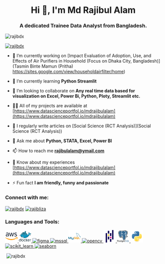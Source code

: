 <h1 align="center">Hi 👋, I'm Md Rajibul Alam</h1>
<h3 align="center">A dedicated Trainee Data Analyst from Bangladesh.</h3>

<p align="left"> <img src="https://komarev.com/ghpvc/?username=rajibdx&label=Profile%20views&color=0e75b6&style=flat" alt="rajibdx" /> </p>

<p align="left"> <a href="https://github.com/ryo-ma/github-profile-trophy"><img src="https://github-profile-trophy.vercel.app/?username=rajibdx" alt="rajibdx" /></a> </p>

- 🔭 I’m currently working on [Impact Evaluation of Adoption, Use, and Effects of Air Purifiers in Household (Focus on Dhaka City, Bangladesh)](Tasmin Binte Mamun (Pritha) https://sites.google.com/view/householdairfilter/home)

- 🌱 I’m currently learning **Python Streamlit**

- 👯 I’m looking to collaborate on **Any real time data based for visualization on Excel, Power Bi, Python, Ploty, Streamlit etc.**

- 👨‍💻 All of my projects are available at [https://www.datascienceportfol.io/mdrajibulalam](https://www.datascienceportfol.io/mdrajibulalam)

- 📝 I regularly write articles on [Social Science (RCT Analysis)](Social Science (RCT Analysis))

- 💬 Ask me about **Python, STATA, Excel, Power BI**

- 📫 How to reach me **rajibulalam@ymail.com**

- 📄 Know about my experiences [https://www.datascienceportfol.io/mdrajibulalam](https://www.datascienceportfol.io/mdrajibulalam)

- ⚡ Fun fact **I am friendly, funny and passionate**

<h3 align="left">Connect with me:</h3>
<p align="left">
<a href="https://linkedin.com/in/rajibdx" target="blank"><img align="center" src="https://raw.githubusercontent.com/rahuldkjain/github-profile-readme-generator/master/src/images/icons/Social/linked-in-alt.svg" alt="rajibdx" height="30" width="40" /></a>
<a href="https://kaggle.com/rajibliza" target="blank"><img align="center" src="https://raw.githubusercontent.com/rahuldkjain/github-profile-readme-generator/master/src/images/icons/Social/kaggle.svg" alt="rajibliza" height="30" width="40" /></a>
</p>

<h3 align="left">Languages and Tools:</h3>
<p align="left"> <a href="https://aws.amazon.com" target="_blank" rel="noreferrer"> <img src="https://raw.githubusercontent.com/devicons/devicon/master/icons/amazonwebservices/amazonwebservices-original-wordmark.svg" alt="aws" width="40" height="40"/> </a> <a href="https://www.docker.com/" target="_blank" rel="noreferrer"> <img src="https://raw.githubusercontent.com/devicons/devicon/master/icons/docker/docker-original-wordmark.svg" alt="docker" width="40" height="40"/> </a> <a href="https://www.figma.com/" target="_blank" rel="noreferrer"> <img src="https://www.vectorlogo.zone/logos/figma/figma-icon.svg" alt="figma" width="40" height="40"/> </a> <a href="https://www.microsoft.com/en-us/sql-server" target="_blank" rel="noreferrer"> <img src="https://www.svgrepo.com/show/303229/microsoft-sql-server-logo.svg" alt="mssql" width="40" height="40"/> </a> <a href="https://www.mysql.com/" target="_blank" rel="noreferrer"> <img src="https://raw.githubusercontent.com/devicons/devicon/master/icons/mysql/mysql-original-wordmark.svg" alt="mysql" width="40" height="40"/> </a> <a href="https://opencv.org/" target="_blank" rel="noreferrer"> <img src="https://www.vectorlogo.zone/logos/opencv/opencv-icon.svg" alt="opencv" width="40" height="40"/> </a> <a href="https://pandas.pydata.org/" target="_blank" rel="noreferrer"> <img src="https://raw.githubusercontent.com/devicons/devicon/2ae2a900d2f041da66e950e4d48052658d850630/icons/pandas/pandas-original.svg" alt="pandas" width="40" height="40"/> </a> <a href="https://www.postgresql.org" target="_blank" rel="noreferrer"> <img src="https://raw.githubusercontent.com/devicons/devicon/master/icons/postgresql/postgresql-original-wordmark.svg" alt="postgresql" width="40" height="40"/> </a> <a href="https://www.python.org" target="_blank" rel="noreferrer"> <img src="https://raw.githubusercontent.com/devicons/devicon/master/icons/python/python-original.svg" alt="python" width="40" height="40"/> </a> <a href="https://scikit-learn.org/" target="_blank" rel="noreferrer"> <img src="https://upload.wikimedia.org/wikipedia/commons/0/05/Scikit_learn_logo_small.svg" alt="scikit_learn" width="40" height="40"/> </a> <a href="https://seaborn.pydata.org/" target="_blank" rel="noreferrer"> <img src="https://seaborn.pydata.org/_images/logo-mark-lightbg.svg" alt="seaborn" width="40" height="40"/> </a> </p>

<p>&nbsp;<img align="center" src="https://github-readme-stats.vercel.app/api?username=rajibdx&show_icons=true&locale=en" alt="rajibdx" /></p>

<!---
rajibdx/rajibdx is a ✨ special ✨ repository because its `README.md` (this file) appears on your GitHub profile.
You can click the Preview link to take a look at your changes.
--->
